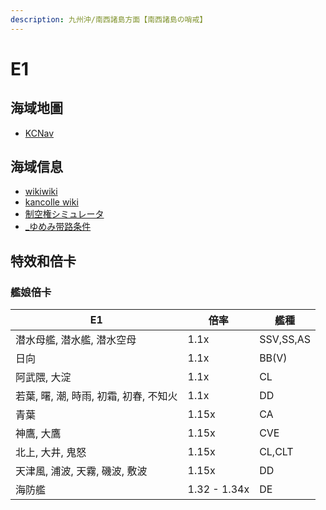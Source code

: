 ```yaml
---
description: 九州沖/南西諸島方面【南西諸島の哨戒】
---
```


# E1

## 海域地圖

* [KCNav](https://tsunkit.net/nav/#/53-1)

## 海域信息

* [wikiwiki](https://wikiwiki.jp/kancolle/%E7%99%BA%E4%BB%A4%EF%BC%81%E3%80%8C%E6%8D%B7%E4%B8%89%E5%8F%B7%E4%BD%9C%E6%88%A6%E8%AD%A6%E6%88%92%E3%80%8D/E1)
* [kancolle wiki](https://en.kancollewiki.net/Winter_2022_Event/Main_Operation#E-1)
* [制空権シミュレータ](https://noro6.github.io/kcTools/simulator/)
* [_ゆめみ带路条件](https://bbs.nga.cn/read.php?pid=590746493&opt=128)

## 特效和倍卡

### 艦娘倍卡

| E1                                     | 倍率         | 艦種      |
| -------------------------------------- | ------------ | --------- |
| 潜水母艦, 潜水艦, 潜水空母             | 1.1x         | SSV,SS,AS |
| 日向                                   | 1.1x         | BB(V)     |
| 阿武隈, 大淀                           | 1.1x         | CL        |
| 若葉, 曙, 潮, 時雨, 初霜, 初春, 不知火 | 1.1x         | DD        |
| 青葉                                   | 1.15x        | CA        |
| 神鷹, 大鷹                             | 1.15x        | CVE       |
| 北上, 大井, 鬼怒                       | 1.15x        | CL,CLT    |
| 天津風, 浦波, 天霧, 磯波, 敷波         | 1.15x        | DD        |
| 海防艦                                 | 1.32 - 1.34x | DE        |